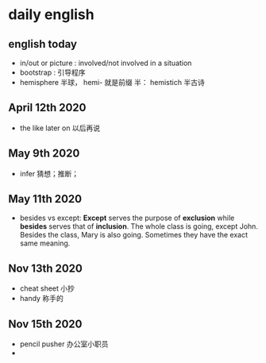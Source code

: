 # daily english

## english today

- in/out or picture : involved/not involved in a situation
- bootstrap : 引导程序
- hemisphere 半球， hemi- 就是前缀 半： hemistich 半古诗

## April 12th 2020

- the like later on 以后再说

## May 9th 2020

- infer 猜想；推断；

## May 11th 2020

- besides vs except: **Except** serves the purpose of **exclusion** while **besides** serves that of **inclusion**. The whole class is going, except John. Besides the class, Mary is also going. Sometimes they have the exact same meaning.

## Nov 13th 2020

- cheat sheet 小抄
- handy 称手的

## Nov 15th 2020

- pencil pusher 办公室小职员
- 

